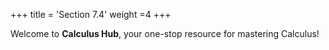 +++
title = 'Section 7.4'
weight =4
+++


Welcome to **Calculus Hub**, your one-stop resource for mastering Calculus!
